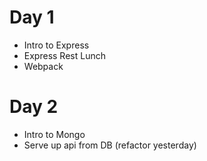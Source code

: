 # Day 1
- Intro to Express
- Express Rest
Lunch
- Webpack

# Day 2
- Intro to Mongo
- Serve up api from DB (refactor yesterday)